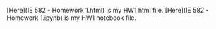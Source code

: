 [Here](IE 582 - Homework 1.html) is my HW1 html file.
[Here](IE 582 - Homework 1.ipynb) is my HW1 notebook file.

